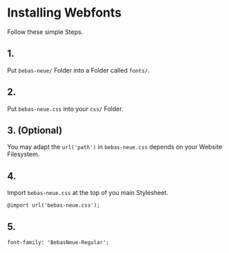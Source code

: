# Installing Webfonts
Follow these simple Steps.

## 1.
Put `bebas-neue/` Folder into a Folder called `fonts/`.

## 2.
Put `bebas-neue.css` into your `css/` Folder.

## 3. (Optional)
You may adapt the `url('path')` in `bebas-neue.css` depends on your Website Filesystem.

## 4.
Import `bebas-neue.css` at the top of you main Stylesheet.

```
@import url('bebas-neue.css');
```

## 5.


```
font-family: 'BebasNeue-Regular';
```

